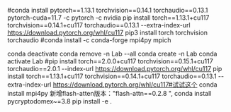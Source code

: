 #conda install pytorch==1.13.1 torchvision==0.14.1 torchaudio==0.13.1 pytorch-cuda=11.7 -c pytorch -c nvidia
pip install torch==1.13.1+cu117 torchvision==0.14.1+cu117 torchaudio==0.13.1 --extra-index-url https://download.pytorch.org/whl/cu117
pip3 install torch torchvision torchaudio
#conda install -c conda-forge mpi4py mpich



conda deactivate 
conda remove -n Lab --all
conda create -n Lab
conda activate Lab
#pip install torch==2.0.0+cu117 torchvision==0.15.1+cu117 torchaudio==2.0.1 --index-url https://download.pytorch.org/whl/cu117
pip install torch==1.13.1+cu117 torchvision==0.14.1+cu117 torchaudio==0.13.1 --extra-index-url https://download.pytorch.org/whl/cu117#试试这个
conda install mpi4py
新增flash-atten版本："flash-attn==0.2.8 ",
conda  install  pycryptodomex~=3.8
pip install -e .